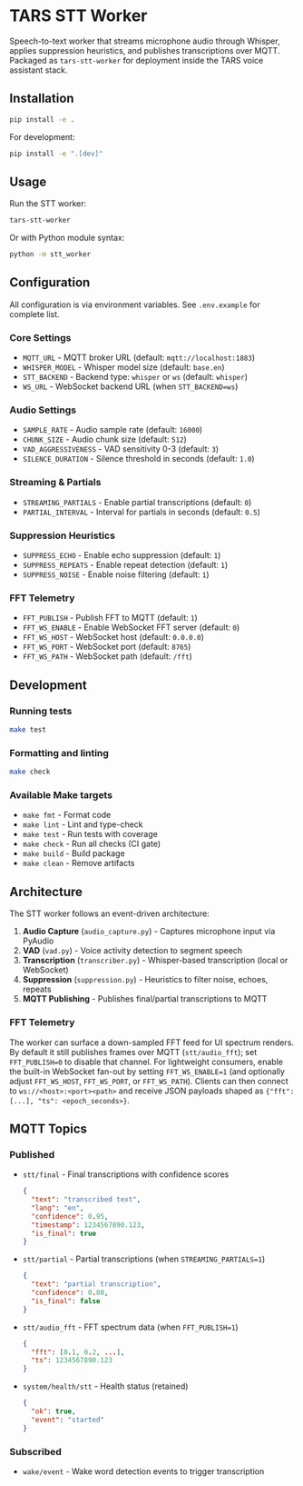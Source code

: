 # TARS STT Worker

Speech-to-text worker that streams microphone audio through Whisper, applies suppression heuristics, and publishes transcriptions over MQTT. Packaged as `tars-stt-worker` for deployment inside the TARS voice assistant stack.

## Installation

```bash
pip install -e .
```

For development:
```bash
pip install -e ".[dev]"
```

## Usage

Run the STT worker:
```bash
tars-stt-worker
```

Or with Python module syntax:
```bash
python -m stt_worker
```

## Configuration

All configuration is via environment variables. See `.env.example` for complete list.

### Core Settings
- `MQTT_URL` - MQTT broker URL (default: `mqtt://localhost:1883`)
- `WHISPER_MODEL` - Whisper model size (default: `base.en`)
- `STT_BACKEND` - Backend type: `whisper` or `ws` (default: `whisper`)
- `WS_URL` - WebSocket backend URL (when `STT_BACKEND=ws`)

### Audio Settings
- `SAMPLE_RATE` - Audio sample rate (default: `16000`)
- `CHUNK_SIZE` - Audio chunk size (default: `512`)
- `VAD_AGGRESSIVENESS` - VAD sensitivity 0-3 (default: `3`)
- `SILENCE_DURATION` - Silence threshold in seconds (default: `1.0`)

### Streaming & Partials
- `STREAMING_PARTIALS` - Enable partial transcriptions (default: `0`)
- `PARTIAL_INTERVAL` - Interval for partials in seconds (default: `0.5`)

### Suppression Heuristics
- `SUPPRESS_ECHO` - Enable echo suppression (default: `1`)
- `SUPPRESS_REPEATS` - Enable repeat detection (default: `1`)
- `SUPPRESS_NOISE` - Enable noise filtering (default: `1`)

### FFT Telemetry
- `FFT_PUBLISH` - Publish FFT to MQTT (default: `1`)
- `FFT_WS_ENABLE` - Enable WebSocket FFT server (default: `0`)
- `FFT_WS_HOST` - WebSocket host (default: `0.0.0.0`)
- `FFT_WS_PORT` - WebSocket port (default: `8765`)
- `FFT_WS_PATH` - WebSocket path (default: `/fft`)

## Development

### Running tests
```bash
make test
```

### Formatting and linting
```bash
make check
```

### Available Make targets
- `make fmt` - Format code
- `make lint` - Lint and type-check
- `make test` - Run tests with coverage
- `make check` - Run all checks (CI gate)
- `make build` - Build package
- `make clean` - Remove artifacts

## Architecture

The STT worker follows an event-driven architecture:

1. **Audio Capture** (`audio_capture.py`) - Captures microphone input via PyAudio
2. **VAD** (`vad.py`) - Voice activity detection to segment speech
3. **Transcription** (`transcriber.py`) - Whisper-based transcription (local or WebSocket)
4. **Suppression** (`suppression.py`) - Heuristics to filter noise, echoes, repeats
5. **MQTT Publishing** - Publishes final/partial transcriptions to MQTT

### FFT Telemetry

The worker can surface a down-sampled FFT feed for UI spectrum renders. By default it still publishes frames over MQTT (`stt/audio_fft`); set `FFT_PUBLISH=0` to disable that channel. For lightweight consumers, enable the built-in WebSocket fan-out by setting `FFT_WS_ENABLE=1` (and optionally adjust `FFT_WS_HOST`, `FFT_WS_PORT`, or `FFT_WS_PATH`). Clients can then connect to `ws://<host>:<port><path>` and receive JSON payloads shaped as `{"fft": [...], "ts": <epoch_seconds>}`.

## MQTT Topics

### Published
- `stt/final` - Final transcriptions with confidence scores
  ```json
  {
    "text": "transcribed text",
    "lang": "en",
    "confidence": 0.95,
    "timestamp": 1234567890.123,
    "is_final": true
  }
  ```
- `stt/partial` - Partial transcriptions (when `STREAMING_PARTIALS=1`)
  ```json
  {
    "text": "partial transcription",
    "confidence": 0.80,
    "is_final": false
  }
  ```
- `stt/audio_fft` - FFT spectrum data (when `FFT_PUBLISH=1`)
  ```json
  {
    "fft": [0.1, 0.2, ...],
    "ts": 1234567890.123
  }
  ```
- `system/health/stt` - Health status (retained)
  ```json
  {
    "ok": true,
    "event": "started"
  }
  ```

### Subscribed
- `wake/event` - Wake word detection events to trigger transcription
